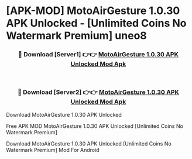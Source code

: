 # [APK-MOD] MotoAirGesture 1.0.30 APK Unlocked - [Unlimited Coins No Watermark Premium] uneo8



<div align="center">
<h3>🔴 Download [Server1] 👉👉 <a href="https://momento.my/?title=MotoAirGesture_1.0.30_APK_Unlocked">MotoAirGesture 1.0.30 APK Unlocked Mod Apk</a></h3><br>

<h3>🔴 Download [Server2] 👉👉 <a href="https://momento.my/?title=MotoAirGesture_1.0.30_APK_Unlocked">MotoAirGesture 1.0.30 APK Unlocked Mod Apk</a></h3>
</div>



Download MotoAirGesture 1.0.30 APK Unlocked 

Free APK MOD MotoAirGesture 1.0.30 APK Unlocked [Unlimited Coins No Watermark Premium]

Download MotoAirGesture 1.0.30 APK Unlocked [Unlimited Coins No Watermark Premium] Mod For Android
